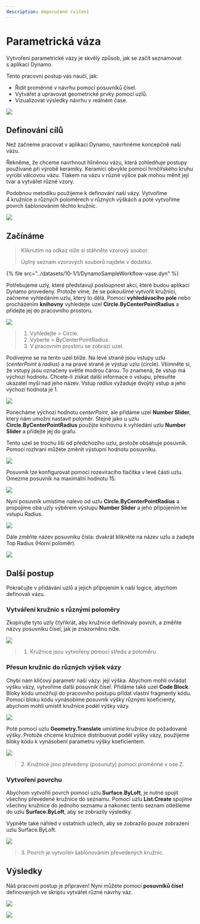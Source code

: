 ```yaml
---
description: doporučené cvičení
---
```


# Parametrická váza

Vytvoření parametrické vázy je skvělý způsob, jak se začít seznamovat s aplikací Dynamo.

Tento pracovní postup vás naučí, jak:

* Řídit proměnné v návrhu pomocí posuvníků čísel.
* Vytvářet a upravovat geometrické prvky pomocí uzlů.
* Vizualizovat výsledky návrhu v reálném čase.

![](../images/10-1/1/vase1(3).gif)

## Definování cílů

Než začneme pracovat v aplikaci Dynamo, navrhněme koncepčně naši vázu.

Řekněme, že chceme navrhnout hliněnou vázu, která zohledňuje postupy používané při výrobě keramiky. Keramici obvykle pomocí hrnčířského kruhu vyrobí válcovou vázu. Tlakem na vázu v různé výšce pak mohou měnit její tvar a vytvářet různé vzory.

Podobnou metodiku použijeme k definování naší vázy. Vytvoříme 4 kružnice o různých poloměrech v různých výškách a poté vytvoříme povrch šablonováním těchto kružnic.

![](../images/10-1/1/vase2.png)

## Začínáme

> Kliknutím na odkaz níže si stáhněte vzorový soubor.
>
> Úplný seznam vzorových souborů najdete v dodatku.

{% file src="../datasets/10-1/1/DynamoSampleWorkflow-vase.dyn" %}

Potřebujeme uzly, které představují posloupnost akcí, které budou aplikací Dynamo provedeny. Protože víme, že se pokoušíme vytvořit kružnici, začneme vyhledáním uzlu, který to dělá. Pomocí **vyhledávacího pole** nebo procházením **knihovny** vyhledejte uzel **Circle.ByCenterPointRadius** a přidejte jej do pracovního prostoru.

![](../images/10-1/1/vase8.png)

> 1. Vyhledejte > Circle.
> 2. Vyberte > ByCenterPointRadius.
> 3. V pracovním prostoru se zobrazí uzel.

Podívejme se na tento uzel blíže. Na levé straně jsou vstupy uzlu (_centerPoint_ a _radius_) a na pravé straně je výstup uzlu (circle). Všimněte si, že vstupy jsou označeny světle modrou čárou. To znamená, že vstup má výchozí hodnotu. Chcete-li získat další informace o vstupu, přesuňte ukazatel myši nad jeho název. Vstup _radius_ vyžaduje dvojitý vstup a jeho výchozí hodnota je 1.

![](../images/10-1/1/vase10.png)

Ponecháme výchozí hodnotu _centerPoint_, ale přidáme uzel **Number Slider**, který nám umožní nastavit poloměr. Stejně jako u uzlu **Circle.ByCenterPointRadius** použijte knihovnu k vyhledání uzlu **Number Slider** a přidejte jej do grafu.

Tento uzel se trochu liší od předchozího uzlu, protože obsahuje posuvník. Pomocí rozhraní můžete změnit výstupní hodnotu posuvníku.

![](../images/10-1/1/vase13(1).gif)

Posuvník lze konfigurovat pomocí rozevíracího tlačítka v levé části uzlu. Omezme posuvník na maximální hodnotu 15.

![](../images/10-1/1/vase11.png)

Nyní posuvník umístíme nalevo od uzlu **Circle.ByCenterPointRadius** a propojíme oba uzly výběrem výstupu **Number Slider** a jeho připojením ke vstupu Radius.

![](../images/10-1/1/vase12.png)

Dále změňte název posuvníku čísla: dvakrát klikněte na název uzlu a zadejte Top Radius (Horní poloměr).

![](../images/10-1/1/vase14.png)

## Další postup

Pokračujte v přidávání uzlů a jejich připojením k naší logice, abychom definovali vázu.

### Vytváření kružnic s různými poloměry

Zkopírujte tyto uzly čtyřikrát, aby kružnice definovaly povrch, a změňte názvy posuvníku čísel, jak je znázorněno níže.

![](../images/10-1/1/vase4(1)(1).png)

> 1. Kružnice jsou vytvořeny pomocí středu a poloměru.

### Přesun kružnic do různých výšek vázy

Chybí nám klíčový parametr naší vázy: její výška. Abychom mohli ovládat výšku vázy, vytvoříme další posuvník čísel. Přidáme také uzel **Code Block**. Bloky kódu umožňují do pracovního postupu přidat vlastní fragmenty kódu. Pomocí bloku kódu vynásobíme posuvník výšky různými koeficienty, abychom mohli umístit kružnice podél výšky vázy.

![](../images/10-1/1/vase15(1).png)

Poté pomocí uzlu **Geometry.Translate** umístíme kružnice do požadované výšky. Protože chceme kružnice distribuovat podél výšky vázy, použijeme bloky kódu k vynásobení parametru výšky koeficientem.

![](../images/10-1/1/vase5.png)

> 2\. Kružnice jsou převedeny (posunuty) pomocí proměnné v ose Z.

### Vytvoření povrchu

Abychom vytvořili povrch pomocí uzlu **Surface.ByLoft**, je nutné spojit všechny převedené kružnice do seznamu. Pomocí uzlu **List.Create** spojíme všechny kružnice do jednoho seznamu a nakonec tento seznam odešleme do uzlu **Surface.ByLoft**, aby se zobrazily výsledky.

Vypněte také náhled v ostatních uzlech, aby se zobrazilo pouze zobrazení uzlu Surface.ByLoft.

![](../images/10-1/1/vase6(1)(1).png)

> 3\. Povrch je vytvořen šablonováním převedených kružnic.

## Výsledky

Náš pracovní postup je připraven! Nyní můžete pomocí **posuvníků čísel** definovaných ve skriptu vytvářet různé návrhy váz.

![](../images/10-1/1/vase1(3).gif)

![](../images/10-1/1/vase7.png)
